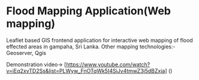 # Flood Mapping Application(Web mapping)
Leaflet based GIS frontend application for interactive web mapping of flood effected areas in gampaha, Sri Lanka.
Other mapping technologies:- Geoserver, Qgis

Demonstration video-> [https://www.youtube.com/watch?v=iEq2xvTD2Ss&list=PLWyw_FnOTqWk5I4SiJv4tmwZ3j5dBZxja] ()
